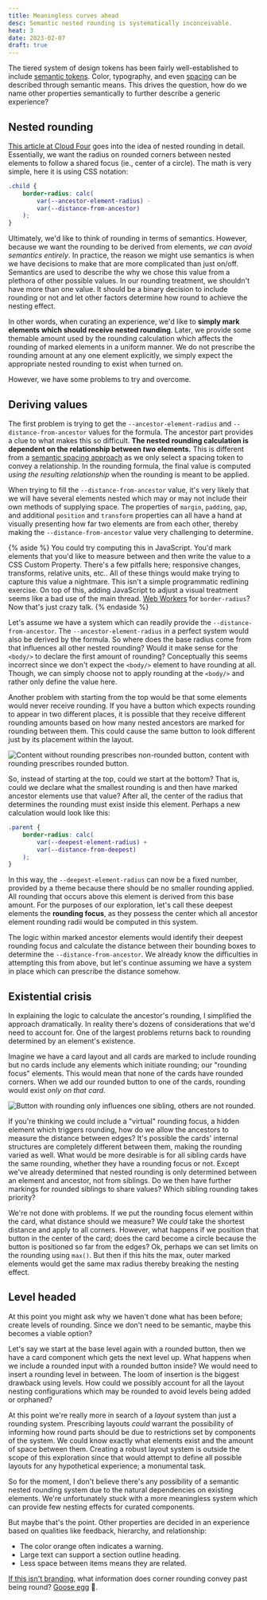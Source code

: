 ```yaml
---
title: Meaningless curves ahead
desc: Semantic nested rounding is systematically inconceivable. 
heat: 3
date: 2023-02-07
draft: true
---
```


The tiered system of design tokens has been fairly well-established to include [semantic tokens](../tokens-as-intents). Color, typography, and even [spacing](https://complementary.space) can be described through semantic means. This drives the question, how do we name other properties semantically to further describe a generic experience?

## Nested rounding

[This article at Cloud Four](https://cloudfour.com/thinks/the-math-behind-nesting-rounded-corners/) goes into the idea of nested rounding in detail. Essentially, we want the radius on rounded corners between nested elements to follow a shared focus (ie., center of a circle). The math is very simple, here it is using CSS notation:

```css
.child {
    border-radius: calc(
        var(--ancestor-element-radius) - 
        var(--distance-from-ancestor)
    );
}
```

Ultimately, we'd like to think of rounding in terms of semantics. However, because we want the rounding to be derived from elements, _we can avoid semantics entirely_. In practice, the reason we might use semantics is when we have decisions to make that are more complicated than just on/off. Semantics are used to describe the why we chose this value from a plethora of other possible values. In our rounding treatment, we shouldn't have more than one value. It should be a binary decision to include rounding or not and let other factors determine how round to achieve the nesting effect.

In other words, when curating an experience, we'd like to **simply mark elements which should receive nested rounding**. Later, we provide some themable amount used by the rounding calculation which affects the rounding of marked elements in a uniform manner. We do not prescribe the rounding amount at any one element explicitly, we simply expect the appropriate nested rounding to exist when turned on.

However, we have some problems to try and overcome.

## Deriving values

The first problem is trying to get the `--ancestor-element-radius` and `--distance-from-ancestor` values for the formula. The ancestor part provides a clue to what makes this so difficult. **The nested rounding calculation is dependent on the relationship between _two_ elements.** This is different from a [semantic spacing approach](../spacing-solved) as we only select a spacing token to convey a relationship. In the rounding formula, the final value is computed _using the resulting relationship_ when the rounding is meant to be applied.

When trying to fill the `--distance-from-ancestor` value, it's very likely that we will have several elements nested which may or may not include their own methods of supplying space. The properties of `margin`, `padding`, `gap`, and additional `position` and `transform` properties can all have a hand at visually presenting how far two elements are from each other, thereby making the `--distance-from-ancestor` value very challenging to determine.

{% aside %}
You could try computing this in JavaScript. You'd mark elements that you'd like to measure between and then write the value to a CSS Custom Property. There's a few pitfalls here; responsive changes, transforms, relative units, etc.. All of these things would make trying to capture this value a nightmare. This isn't a simple programmatic redlining exercise. On top of this, adding JavaScript to adjust a visual treatment seems like a bad use of the main thread. [Web Workers](https://developer.mozilla.org/en-US/docs/Web/API/Web_Workers_API/Using_web_workers) for `border-radius`? Now that's just crazy talk.
{% endaside %}

Let's assume we have a system which can readily provide the `--distance-from-ancestor`. The `--ancestor-element-radius` in a perfect system would also be derived by the formula. So where does the base radius come from that influences all other nested rounding? Would it make sense for the `<body/>` to declare the first amount of rounding? Conceptually this seems incorrect since we don't expect the `<body/>` element to have rounding at all. Though, we can simply choose not to apply rounding at the `<body/>` and rather only define the value here.

Another problem with starting from the top would be that some elements would never receive rounding. If you have a button which expects rounding to appear in two different places, it is possible that they receive different rounding amounts based on how many nested ancestors are marked for rounding between them. This could cause the same button to look different just by its placement within the layout.

![Content without rounding prescribes non-rounded button, content with rounding prescribes rounded button.](../images/rounding-top-down.png)

So, instead of starting at the top, could we start at the bottom? That is, could we declare what the smallest rounding is and then have marked ancestor elements use that value? After all, the center of the radius that determines the rounding must exist inside this element. Perhaps a new calculation would look like this:

```css
.parent {
    border-radius: calc(
        var(--deepest-element-radius) + 
        var(--distance-from-deepest)
    );
}
```

In this way, the `--deepest-element-radius` can now be a fixed number, provided by a theme because there should be no smaller rounding applied. All rounding that occurs above this element is derived from this base amount. For the purposes of our exploration, let's call these deepest elements the **rounding focus**, as they possess the center which all ancestor element rounding radii would be computed in this system.

The logic within marked ancestor elements would identify their deepest rounding focus and calculate the distance between their bounding boxes to determine the `--distance-from-ancestor`. We already know the difficulties in attempting this from above, but let's continue assuming we have a system in place which can prescribe the distance somehow.

## Existential crisis

In explaining the logic to calculate the ancestor's rounding, I simplified the approach dramatically. In reality there's dozens of considerations that we'd need to account for. One of the largest problems returns back to rounding determined by an element's existence.

Imagine we have a card layout and all cards are marked to include rounding but no cards include any elements which initiate rounding; our "rounding focus" elements. This would mean that none of the cards have rounded corners. When we add our rounded button to one of the cards, rounding would exist _only on that card_.

![Button with rounding only influences one sibling, others are not rounded.](../images/rounding-bottom-up.png)

If you're thinking we could include a "virtual" rounding focus, a hidden element which triggers rounding, how do we allow the ancestors to measure the distance between edges? It's possible the cards' internal structures are completely different between them, making the rounding varied as well. What would be more desirable is for all sibling cards have the same rounding, whether they have a rounding focus or not. Except we've already determined that nested rounding is only determined between an element and ancestor, not from siblings. Do we then have further markings for rounded siblings to share values? Which sibling rounding takes priority?

We're not done with problems. If we put the rounding focus element within the card, what distance should we measure? We _could_ take the shortest distance and apply to all corners. However, what happens if we position that button in the center of the card; does the card become a circle because the button is positioned so far from the edges? Ok, perhaps we can set limits on the rounding using `max()`. But then if this hits the max, outer marked elements would get the same max radius thereby breaking the nesting effect.

## Level headed

At this point you might ask why we haven't done what has been before; create levels of rounding. Since we don't need to be semantic, maybe this becomes a viable option?

Let's say we start at the base level again with a rounded button, then we have a card component which gets the next level up. What happens when we include a rounded input with a rounded button inside? We would need to insert a rounding level in between. The loom of insertion is the biggest drawback using levels. How could we possibly account for all the layout nesting configurations which may be rounded to avoid levels being added or orphaned?

At this point we're really more in search of a _layout_ system than just a rounding system. Prescribing layouts _could_ warrant the possibility of informing how round parts should be due to restrictions set by components of the system. We could know exactly what elements exist and the amount of space between them. Creating a robust layout system is outside the scope of this exploration since that would attempt to define all possible layouts for any hypothetical experience; a monumental task.

So for the moment, I don't believe there's any possibility of a semantic nested rounding system due to the natural dependencies on existing elements. We're unfortunately stuck with a more meaningless system which can provide few nesting effects for curated components.

But maybe that's the point. Other properties are decided in an experience based on qualities like feedback, hierarchy, and relationship:

- The color orange often indicates a warning.
- Large text can support a section outline heading.
- Less space between items means they are related.

[If this isn't branding](https://twitter.com/FonsMans/status/1620022363722240000), what information does corner rounding convey past being round? [Goose egg](https://en.wiktionary.org/wiki/goose_egg) 🥚.